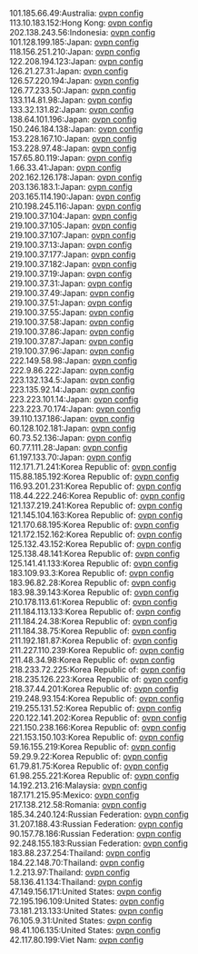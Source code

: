 101.185.66.49:Australia: [ovpn config](vpn/101_185_66_49.ovpn)  
113.10.183.152:Hong Kong: [ovpn config](vpn/113_10_183_152.ovpn)  
202.138.243.56:Indonesia: [ovpn config](vpn/202_138_243_56.ovpn)  
101.128.199.185:Japan: [ovpn config](vpn/101_128_199_185.ovpn)  
118.156.251.210:Japan: [ovpn config](vpn/118_156_251_210.ovpn)  
122.208.194.123:Japan: [ovpn config](vpn/122_208_194_123.ovpn)  
126.21.27.31:Japan: [ovpn config](vpn/126_21_27_31.ovpn)  
126.57.220.194:Japan: [ovpn config](vpn/126_57_220_194.ovpn)  
126.77.233.50:Japan: [ovpn config](vpn/126_77_233_50.ovpn)  
133.114.81.98:Japan: [ovpn config](vpn/133_114_81_98.ovpn)  
133.32.131.82:Japan: [ovpn config](vpn/133_32_131_82.ovpn)  
138.64.101.196:Japan: [ovpn config](vpn/138_64_101_196.ovpn)  
150.246.184.138:Japan: [ovpn config](vpn/150_246_184_138.ovpn)  
153.228.167.10:Japan: [ovpn config](vpn/153_228_167_10.ovpn)  
153.228.97.48:Japan: [ovpn config](vpn/153_228_97_48.ovpn)  
157.65.80.119:Japan: [ovpn config](vpn/157_65_80_119.ovpn)  
1.66.33.41:Japan: [ovpn config](vpn/1_66_33_41.ovpn)  
202.162.126.178:Japan: [ovpn config](vpn/202_162_126_178.ovpn)  
203.136.183.1:Japan: [ovpn config](vpn/203_136_183_1.ovpn)  
203.165.114.190:Japan: [ovpn config](vpn/203_165_114_190.ovpn)  
210.198.245.116:Japan: [ovpn config](vpn/210_198_245_116.ovpn)  
219.100.37.104:Japan: [ovpn config](vpn/219_100_37_104.ovpn)  
219.100.37.105:Japan: [ovpn config](vpn/219_100_37_105.ovpn)  
219.100.37.107:Japan: [ovpn config](vpn/219_100_37_107.ovpn)  
219.100.37.13:Japan: [ovpn config](vpn/219_100_37_13.ovpn)  
219.100.37.177:Japan: [ovpn config](vpn/219_100_37_177.ovpn)  
219.100.37.182:Japan: [ovpn config](vpn/219_100_37_182.ovpn)  
219.100.37.19:Japan: [ovpn config](vpn/219_100_37_19.ovpn)  
219.100.37.31:Japan: [ovpn config](vpn/219_100_37_31.ovpn)  
219.100.37.49:Japan: [ovpn config](vpn/219_100_37_49.ovpn)  
219.100.37.51:Japan: [ovpn config](vpn/219_100_37_51.ovpn)  
219.100.37.55:Japan: [ovpn config](vpn/219_100_37_55.ovpn)  
219.100.37.58:Japan: [ovpn config](vpn/219_100_37_58.ovpn)  
219.100.37.86:Japan: [ovpn config](vpn/219_100_37_86.ovpn)  
219.100.37.87:Japan: [ovpn config](vpn/219_100_37_87.ovpn)  
219.100.37.96:Japan: [ovpn config](vpn/219_100_37_96.ovpn)  
222.149.58.98:Japan: [ovpn config](vpn/222_149_58_98.ovpn)  
222.9.86.222:Japan: [ovpn config](vpn/222_9_86_222.ovpn)  
223.132.134.5:Japan: [ovpn config](vpn/223_132_134_5.ovpn)  
223.135.92.14:Japan: [ovpn config](vpn/223_135_92_14.ovpn)  
223.223.101.14:Japan: [ovpn config](vpn/223_223_101_14.ovpn)  
223.223.70.174:Japan: [ovpn config](vpn/223_223_70_174.ovpn)  
39.110.137.186:Japan: [ovpn config](vpn/39_110_137_186.ovpn)  
60.128.102.181:Japan: [ovpn config](vpn/60_128_102_181.ovpn)  
60.73.52.136:Japan: [ovpn config](vpn/60_73_52_136.ovpn)  
60.77.111.28:Japan: [ovpn config](vpn/60_77_111_28.ovpn)  
61.197.133.70:Japan: [ovpn config](vpn/61_197_133_70.ovpn)  
112.171.71.241:Korea Republic of: [ovpn config](vpn/112_171_71_241.ovpn)  
115.88.185.192:Korea Republic of: [ovpn config](vpn/115_88_185_192.ovpn)  
116.93.201.231:Korea Republic of: [ovpn config](vpn/116_93_201_231.ovpn)  
118.44.222.246:Korea Republic of: [ovpn config](vpn/118_44_222_246.ovpn)  
121.137.219.241:Korea Republic of: [ovpn config](vpn/121_137_219_241.ovpn)  
121.145.104.163:Korea Republic of: [ovpn config](vpn/121_145_104_163.ovpn)  
121.170.68.195:Korea Republic of: [ovpn config](vpn/121_170_68_195.ovpn)  
121.172.152.162:Korea Republic of: [ovpn config](vpn/121_172_152_162.ovpn)  
125.132.43.152:Korea Republic of: [ovpn config](vpn/125_132_43_152.ovpn)  
125.138.48.141:Korea Republic of: [ovpn config](vpn/125_138_48_141.ovpn)  
125.141.41.133:Korea Republic of: [ovpn config](vpn/125_141_41_133.ovpn)  
183.109.93.3:Korea Republic of: [ovpn config](vpn/183_109_93_3.ovpn)  
183.96.82.28:Korea Republic of: [ovpn config](vpn/183_96_82_28.ovpn)  
183.98.39.143:Korea Republic of: [ovpn config](vpn/183_98_39_143.ovpn)  
210.178.113.61:Korea Republic of: [ovpn config](vpn/210_178_113_61.ovpn)  
211.184.113.133:Korea Republic of: [ovpn config](vpn/211_184_113_133.ovpn)  
211.184.24.38:Korea Republic of: [ovpn config](vpn/211_184_24_38.ovpn)  
211.184.38.75:Korea Republic of: [ovpn config](vpn/211_184_38_75.ovpn)  
211.192.181.87:Korea Republic of: [ovpn config](vpn/211_192_181_87.ovpn)  
211.227.110.239:Korea Republic of: [ovpn config](vpn/211_227_110_239.ovpn)  
211.48.34.98:Korea Republic of: [ovpn config](vpn/211_48_34_98.ovpn)  
218.233.72.225:Korea Republic of: [ovpn config](vpn/218_233_72_225.ovpn)  
218.235.126.223:Korea Republic of: [ovpn config](vpn/218_235_126_223.ovpn)  
218.37.44.201:Korea Republic of: [ovpn config](vpn/218_37_44_201.ovpn)  
219.248.93.154:Korea Republic of: [ovpn config](vpn/219_248_93_154.ovpn)  
219.255.131.52:Korea Republic of: [ovpn config](vpn/219_255_131_52.ovpn)  
220.122.141.202:Korea Republic of: [ovpn config](vpn/220_122_141_202.ovpn)  
221.150.238.166:Korea Republic of: [ovpn config](vpn/221_150_238_166.ovpn)  
221.153.150.103:Korea Republic of: [ovpn config](vpn/221_153_150_103.ovpn)  
59.16.155.219:Korea Republic of: [ovpn config](vpn/59_16_155_219.ovpn)  
59.29.9.22:Korea Republic of: [ovpn config](vpn/59_29_9_22.ovpn)  
61.79.81.75:Korea Republic of: [ovpn config](vpn/61_79_81_75.ovpn)  
61.98.255.221:Korea Republic of: [ovpn config](vpn/61_98_255_221.ovpn)  
14.192.213.216:Malaysia: [ovpn config](vpn/14_192_213_216.ovpn)  
187.171.215.95:Mexico: [ovpn config](vpn/187_171_215_95.ovpn)  
217.138.212.58:Romania: [ovpn config](vpn/217_138_212_58.ovpn)  
185.34.240.124:Russian Federation: [ovpn config](vpn/185_34_240_124.ovpn)  
31.207.188.43:Russian Federation: [ovpn config](vpn/31_207_188_43.ovpn)  
90.157.78.186:Russian Federation: [ovpn config](vpn/90_157_78_186.ovpn)  
92.248.155.183:Russian Federation: [ovpn config](vpn/92_248_155_183.ovpn)  
183.88.237.254:Thailand: [ovpn config](vpn/183_88_237_254.ovpn)  
184.22.148.70:Thailand: [ovpn config](vpn/184_22_148_70.ovpn)  
1.2.213.97:Thailand: [ovpn config](vpn/1_2_213_97.ovpn)  
58.136.41.134:Thailand: [ovpn config](vpn/58_136_41_134.ovpn)  
47.149.156.171:United States: [ovpn config](vpn/47_149_156_171.ovpn)  
72.195.196.109:United States: [ovpn config](vpn/72_195_196_109.ovpn)  
73.181.213.133:United States: [ovpn config](vpn/73_181_213_133.ovpn)  
76.105.9.31:United States: [ovpn config](vpn/76_105_9_31.ovpn)  
98.41.106.135:United States: [ovpn config](vpn/98_41_106_135.ovpn)  
42.117.80.199:Viet Nam: [ovpn config](vpn/42_117_80_199.ovpn)  

